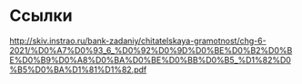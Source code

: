 # Ссылки

http://skiv.instrao.ru/bank-zadaniy/chitatelskaya-gramotnost/chg-6-2021/%D0%A7%D0%93_6_%D0%92%D0%9D%D0%BE%D0%B2%D0%BE%D0%B9%D0%A8%D0%BA%D0%BE%D0%BB%D0%B5_%D1%82%D0%B5%D0%BA%D1%81%D1%82.pdf
